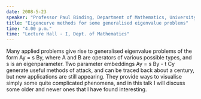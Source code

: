 ```yaml
---
date: 2008-5-23
speaker: "Professor Paul Binding, Department of Mathematics, University of Calgary, Canada"
title: "Eigencurve methods for some generalised eigenvalue problems"
time: "4.00 p.m." 
time: "Lecture Hall - I, Dept. of Mathematics"
---
```

Many applied problems give rise to generalised eigenvalue problems of the form Ay = s By, where A and B are operators of various possible types, and s is an eigenparameter. Two parameter embeddings Ay = s By - t Cy generate useful methods of attack, and can be traced back about a century, but new applications are still appearing. They provide ways to visualise simply some quite complicated phenomena, and in this talk I will discuss some older and newer ones that I have found interesting.
